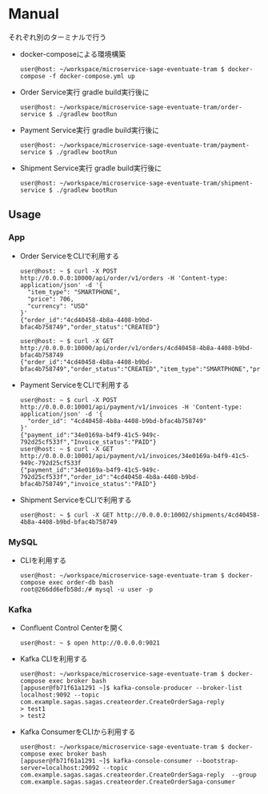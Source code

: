 # Manual
それぞれ別のターミナルで行う
- docker-composeによる環境構築
    ```ShellSession
    user@host: ~/workspace/microservice-sage-eventuate-tram $ docker-compose -f docker-compose.yml up
    ```
- Order Service実行
    gradle build実行後に
    ```ShellSession
    user@host: ~/workspace/microservice-sage-eventuate-tram/order-service $ ./gradlew bootRun
    ```
- Payment Service実行
  gradle build実行後に
    ```ShellSession
    user@host: ~/workspace/microservice-sage-eventuate-tram/payment-service $ ./gradlew bootRun
    ```
- Shipment Service実行
  gradle build実行後に
    ```ShellSession
    user@host: ~/workspace/microservice-sage-eventuate-tram/shipment-service $ ./gradlew bootRun
    ```

## Usage
### App
- Order ServiceをCLIで利用する
    ```ShellSession
    user@host: ~ $ curl -X POST http://0.0.0.0:10000/api/order/v1/orders -H 'Content-type: application/json' -d '{
      "item_type": "SMARTPHONE",
      "price": 706,
      "currency": "USD"
    }'
    {"order_id":"4cd40458-4b8a-4408-b9bd-bfac4b758749","order_status":"CREATED"}

    user@host: ~ $ curl -X GET http://0.0.0.0:10000/api/order/v1/orders/4cd40458-4b8a-4408-b9bd-bfac4b758749
    {"order_id":"4cd40458-4b8a-4408-b9bd-bfac4b758749","order_status":"CREATED","item_type":"SMARTPHONE","price":706,"currency":"USD"}
    ```
- Payment ServiceをCLIで利用する
    ```ShellSession
    user@host: ~ $ curl -X POST http://0.0.0.0:10001/api/payment/v1/invoices -H 'Content-type: application/json' -d '{
      "order_id": "4cd40458-4b8a-4408-b9bd-bfac4b758749"
    }'
    {"payment_id":"34e0169a-b4f9-41c5-949c-792d25cf533f","Invoice_status":"PAID"}
    user@host: ~ $ curl -X GET http://0.0.0.0:10001/api/payment/v1/invoices/34e0169a-b4f9-41c5-949c-792d25cf533f
    {"payment_id":"34e0169a-b4f9-41c5-949c-792d25cf533f","order_id":"4cd40458-4b8a-4408-b9bd-bfac4b758749","invoice_status":"PAID"}
    ```
- Shipment ServiceをCLIで利用する
    ```ShellSession
    user@host: ~ $ curl -X GET http://0.0.0.0:10002/shipments/4cd40458-4b8a-4408-b9bd-bfac4b758749
    ```

### MySQL
- CLIを利用する
    ```ShellSession
    user@host: ~/workspace/microservice-sage-eventuate-tram $ docker-compose exec order-db bash
    root@266dd6efb58d:/# mysql -u user -p
    ```

### Kafka
- Confluent Control Centerを開く
    ```ShellSession
    user@host: ~ $ open http://0.0.0.0:9021
    ```
- Kafka CLIを利用する
    ```ShellSession
    user@host: ~/workspace/microservice-sage-eventuate-tram $ docker-compose exec broker bash
    [appuser@fb71f61a1291 ~]$ kafka-console-producer --broker-list localhost:9092 --topic com.example.sagas.sagas.createorder.CreateOrderSaga-reply
    > test1
    > test2
    ```
- Kafka ConsumerをCLIから利用する
    ```ShellSession
    user@host: ~/workspace/microservice-sage-eventuate-tram $ docker-compose exec broker bash
    [appuser@fb71f61a1291 ~]$ kafka-console-consumer --bootstrap-server=localhost:29092 --topic com.example.sagas.sagas.createorder.CreateOrderSaga-reply  --group com.example.sagas.sagas.createorder.CreateOrderSaga-consumer
    ```
